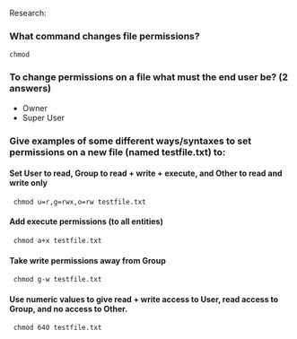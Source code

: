 Research:

### What command changes file permissions?

```chmod```

### To change permissions on a file what must the end user be? (2 answers)

- Owner
- Super User


### Give examples of some different ways/syntaxes to set permissions on a new file (named testfile.txt) to:

#### Set User to read, Group to read + write + execute, and Other to read and write only

``` chmod u=r,g=rwx,o=rw testfile.txt```


#### Add execute permissions (to all entities)

``` chmod a+x testfile.txt```

#### Take write permissions away from Group
``` chmod g-w testfile.txt```

#### Use numeric values to give read + write access to User, read access to Group, and no access to Other.

``` chmod 640 testfile.txt```

